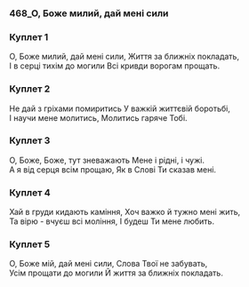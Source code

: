 ### 468_О, Боже милий, дай мені сили
### Куплет 1
О, Боже милий, дай мені сили, Життя за ближніх покладать, <br/>І в серці тихім до могили Всі кривди ворогам прощать.
### Куплет 2
Не дай з гріхами помиритись У важкій життєвій боротьбі, <br/>І научи мене молитись, Молитись гаряче Тобі.
### Куплет 3
О, Боже, Боже, тут зневажають Мене і рідні, і чужі. <br/>А я від серця всім прощаю, Як в Слові Ти сказав мені.
### Куплет 4
Хай в груди кидають каміння, Хоч важко й тужно мені жить, <br/>Та вірю - вчуєш всі моління, І будеш Ти мене любить.
### Куплет 5
О, Боже мій, дай мені сили, Слова Твої не забувать,<br/>Усім прощати до могили Й життя за ближніх покладать.
